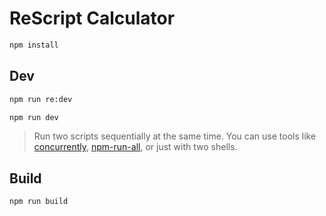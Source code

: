 # ReScript Calculator

```zsh
npm install
```

## Dev

```zsh
npm run re:dev
```

```zsh
npm run dev
```

> Run two scripts sequentially at the same time. You can use tools like [concurrently](https://www.npmjs.com/package/concurrently), [npm-run-all](https://www.npmjs.com/package/npm-run-all), or just with two shells.

## Build

```zsh
npm run build
```
